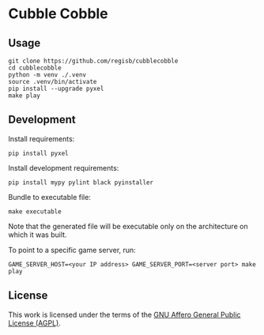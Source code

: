 # Cubble Cobble

## Usage

    git clone https://github.com/regisb/cubblecobble
    cd cubblecobble
    python -m venv ./.venv
    source .venv/bin/activate
    pip install --upgrade pyxel
    make play

## Development

Install requirements:

    pip install pyxel

<!-- TODO add requirements to file? -->

Install development requirements:

    pip install mypy pylint black pyinstaller

Bundle to executable file:

    make executable

Note that the generated file will be executable only on the architecture on which it was built.

To point to a specific game server, run:

    GAME_SERVER_HOST=<your IP address> GAME_SERVER_PORT=<server port> make play

## License

This work is licensed under the terms of the [GNU Affero General Public License (AGPL)](./LICENSE.txt).
